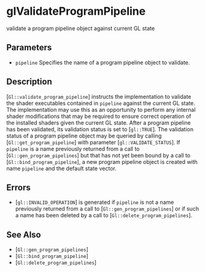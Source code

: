 # glValidateProgramPipeline
validate a program pipeline object against current GL state

## Parameters
- `pipeline`
  Specifies the name of a program pipeline object to validate.

## Description
[`Gl::validate_program_pipeline`] instructs the implementation to
  validate the shader executables contained in `pipeline` against the
  current GL state. The implementation may use this as an opportunity to
  perform any internal shader modifications that may be required to
  ensure correct operation of the installed shaders given the current GL
  state.
After a program pipeline has been validated, its validation status is
  set to [`gl::TRUE`]. The validation status of a program pipeline
  object may be queried by calling [`Gl::get_program_pipeline`] with
  parameter [`gl::VALIDATE_STATUS`].
If `pipeline` is a name previously returned from a call to
  [`Gl::gen_program_pipelines`] but that has not yet been bound by a
  call to [`Gl::bind_program_pipeline`], a new program pipeline object
  is created with name `pipeline` and the default state vector.

## Errors
- [`gl::INVALID_OPERATION`] is generated if `pipeline` is not a name
  previously returned from a call to [`Gl::gen_program_pipelines`] or if
  such a name has been deleted by a call to
  [`Gl::delete_program_pipelines`].

## See Also
- [`Gl::gen_program_pipelines`]
- [`Gl::bind_program_pipeline`]
- [`Gl::delete_program_pipelines`]
